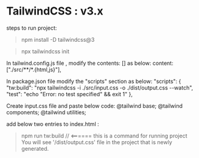 # TailwindCSS : v3.x


steps to run project:



> npm install -D tailwindcss@3



> npx tailwindcss init



In tailwind.config.js file , modify the contents: [] as below:
content: ["./src/**/*.{html,js}"],



In package.json file modify the "scripts" section as below:
"scripts": {
    "tw:build": "npx tailwindcss -i ./src/input.css -o ./dist/output.css --watch",
    "test": "echo \"Error: no test specified\" && exit 1"
  },



Create input.css file and paste below code:
@tailwind base;
@tailwind components;
@tailwind utilities;



add below two entries to index.html :
<script defer src="./assets/fontawesome/js/fontawesome.min.js" crossorigin="anonymous"></script>
<script defer src="./assets/fontawesome/js/solid.min.js" crossorigin="anonymous"></script>



> npm run tw:build   // <====== this is a command for running project
You will see '/dist/output.css' file in the project that is newly generated.

